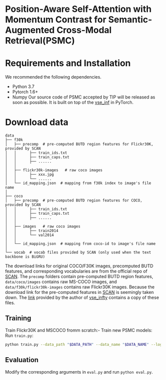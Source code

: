 # Position-Aware Self-Attention with Momentum Contrast for Semantic-Augmented Cross-Modal Retrieval(PSMC)
# Requirements and Installation
We recommended the following dependencies.
  - Python 3.7
  - Pytorch 1.6+
  - Numpy
Our source code of PSMC accepted by TIP will be released as soon as possible. It is built on top of the [vse_inf](https://github.com/woodfrog/vse_infty) in PyTorch. 
# Download data 
```
data
├── f30k
│   ├── precomp  # pre-computed BUTD region features for Flickr30K, provided by SCAN
│   │      ├── train_ids.txt
│   │      ├── train_caps.txt
│   │      ├── ......
│   │
│   ├── flickr30k-images   # raw coco images
│   │      ├── xxx.jpg
│   │      └── ......
│   └── id_mapping.json  # mapping from f30k index to image's file name
│
├── coco
│   ├── precomp  # pre-computed BUTD region features for COCO, provided by SCAN
│   │      ├── train_ids.txt
│   │      ├── train_caps.txt
│   │      ├── ......
│   │
│   ├── images   # raw coco images
│   │      ├── train2014
│   │      └── val2014
│   │
│   └── id_mapping.json  # mapping from coco-id to image's file name
│
└── vocab  # vocab files provided by SCAN (only used when the text backbone is BiGRU)
```
The download links for original COCO/F30K images, precomputed BUTD features, and corresponding vocabularies are from the official repo of [SCAN](https://github.com/kuanghuei/SCAN#download-data). The ```precomp``` folders contain pre-computed BUTD region features, ```data/coco/images``` contains raw MS-COCO images, and ```data/f30k/flickr30k-images``` contains raw Flickr30K images. 
Because the download link for the pre-computed features in [SCAN]((https://github.com/kuanghuei/SCAN)) is seemingly taken down. The [link](https://www.dropbox.com/sh/qp3fw9hqegpm914/AAC3D3kqkh5i4cgZOfVmlWCDa?dl=0) provided by the author of [vse_infty](https://github.com/woodfrog/vse_infty) contains a copy of these files. 


## Training
Train Flickr30K and MSCOCO fromm scratch:- Train new PSMC models: Run `train.py`:
```bash
python train.py --data_path "$DATA_PATH" --data_name "$DATA_NAME" --logger_name "$LOGGER_NAME" 
```

## Evaluation
Modify the corresponding arguments in `eval.py` and run `python eval.py`.



